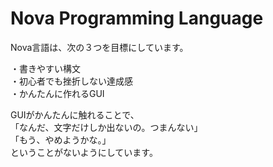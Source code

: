 # Nova Programming Language
Nova言語は、次の３つを目標にしています。  
  
・書きやすい構文  
・初心者でも挫折しない達成感  
・かんたんに作れるGUI  
  
GUIがかんたんに触れることで、  
「なんだ、文字だけしか出ないの。つまんない」  
「もう、やめようかな。」  
ということがないようにしています。  